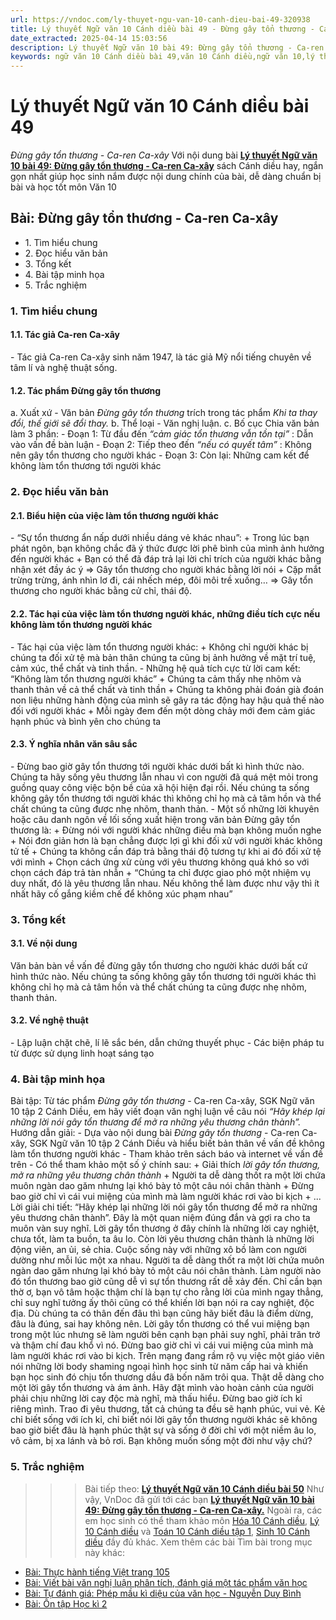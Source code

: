 ```yaml
---
url: https://vndoc.com/ly-thuyet-ngu-van-10-canh-dieu-bai-49-320938
title: Lý thuyết Ngữ văn 10 Cánh diều bài 49 - Đừng gây tổn thương - Ca-ren Ca-xây - VnDoc.com
date_extracted: 2025-04-14 15:03:56
description: Lý thuyết Ngữ văn 10 bài 49: Đừng gây tổn thương - Ca-ren Ca-xây sách Cánh diều được VnDoc sưu tầm và giới thiệu  để tham khảo chuẩn bị cho bài giảng học kì mới sắp tới đây của mình.
keywords: ngữ văn 10 Cánh diều bài 49,văn 10 Cánh diều,ngữ văn 10,lý thuyết văn 10 Cánh diều bài 49,kiến thức trọng tâm môn ngữ văn 10,lý thuyết ngữ văn 10 CD,ngữ văn lớp 10,ôn tập lý thuyết văn lớp 10,lý thuyết môn ngữ văn 10,lý thuyết văn 10 CD,bài Đừng gây tổn thương - Ca-ren Ca-xây,trắc nghiệm ngữ văn 10 CD
---
```


# Lý thuyết Ngữ văn 10 Cánh diều bài 49
 _Đừng gây tổn thương - Ca-ren Ca-xây_
Với nội dung bài [**Lý thuyết Ngữ văn 10 bài 49: Đừng gây tổn thương - Ca-ren Ca-xây**](<https://vndoc.com/ly-thuyet-ngu-van-10-canh-dieu-bai-49-320938>) sách Cánh diều hay, ngắn gọn nhất giúp học sinh nắm được nội dung chính của bài, dễ dàng chuẩn bị bài và học tốt môn Văn 10
## Bài: Đừng gây tổn thương - Ca-ren Ca-xây
  * 1\. Tìm hiểu chung
  * 2\. Đọc hiểu văn bản 
  * 3\. Tổng kết
  * 4\. Bài tập minh họa
  * 5\. Trắc nghiệm

### 1\. Tìm hiểu chung
#### 1.1. Tác giả Ca-ren Ca-xây
\- Tác giả Ca-ren Ca-xây sinh năm 1947, là tác giả Mỹ nổi tiếng chuyên về tâm lí và nghệ thuật sống.
#### 1.2. Tác phẩm Đừng gây tổn thương
a. Xuất xứ
\- Văn bản _Đừng gây tổn thương_ trích trong tác phẩm _Khi ta thay đổi, thế giới sẽ đổi thay._
b. Thể loại
\- Văn nghị luận.
c. Bố cục
Chia văn bản làm 3 phần:
\- Đoạn 1: Từ đầu đến _“cảm giác tổn thương vẫn tồn tại”_ : Dẫn vào vấn đề bàn luận
\- Đoạn 2: Tiếp theo đến _“nếu có quyết tâm”_ : Không nên gây tổn thương cho người khác
\- Đoạn 3: Còn lại: Những cam kết để không làm tổn thương tới người khác
### 2\. Đọc hiểu văn bản
#### 2.1. Biểu hiện của việc làm tổn thương người khác
\- “Sự tổn thương ẩn nấp dưới nhiều dáng vẻ khác nhau”:
\+ Trong lúc bạn phát ngôn, bạn không chắc đã ý thức được lời phê bình của mình ảnh hưởng đến người khác
\+ Bạn có thể đã đáp trả lại lời chỉ trích của người khác bằng nhận xét đầy ác ý
=> Gây tổn thương cho người khác bằng lời nói
\+ Cặp mắt trừng trừng, ánh nhìn lơ đi, cái nhếch mép, đôi môi trề xuống…
=> Gây tổn thương cho người khác bằng cử chỉ, thái độ.
#### 2.2. Tác hại của việc làm tổn thương người khác, những điều tích cực nếu không làm tổn thương người khác
\- Tác hại của việc làm tổn thương người khác:
\+ Không chỉ người khác bị chúng ta đối xử tệ mà bản thân chúng ta cũng bị ảnh hưởng về mặt trí tuệ, cảm xúc, thể chất và tinh thần.
\- Những hệ quả tích cực từ lời cam kết: “Không làm tổn thương người khác”
\+ Chúng ta cảm thấy nhẹ nhõm và thanh thản về cả thể chất và tinh thần
\+ Chúng ta không phải đoán già đoán non liệu những hành động của mình sẽ gây ra tác động hay hậu quả thế nào đối với người khác
\+ Mỗi ngày đem đến một dòng chảy mới đem cảm giác hạnh phúc và bình yên cho chúng ta
#### 2.3. Ý nghĩa nhân văn sâu sắc
\- Đừng bao giờ gây tổn thương tới người khác dưới bất kì hình thức nào. Chúng ta hãy sống yêu thương lẫn nhau vì con người đã quá mệt mỏi trong guồng quay công việc bộn bề của xã hội hiện đại rồi. Nếu chúng ta sống không gây tổn thương tới người khác thì không chỉ họ mà cả tâm hồn và thể chất chúng ta cũng được nhẹ nhõm, thanh thản.
\- Một số những lời khuyên hoặc câu danh ngôn về lối sống xuất hiện trong văn bản Đừng gây tổn thương là:
\+ Đừng nói với người khác những điều mà bạn không muốn nghe
\+ Nói đơn giản hơn là bạn chẳng được lợi gì khi đối xử với người khác không tử tế
\+ Chúng ta không cần đáp trả bằng thái độ tương tự khi ai đó đối xử tệ với mình
\+ Chọn cách ứng xử cùng với yêu thương không quá khó so với chọn cách đáp trả tàn nhẫn
\+ “Chúng ta chỉ được giao phó một nhiệm vụ duy nhất, đó là yêu thương lẫn nhau. Nếu không thể làm được như vậy thì ít nhất hãy cố gắng kiềm chế để không xúc phạm nhau”
### 3\. Tổng kết
#### 3.1. Về nội dung
Văn bản bàn về vấn đề đừng gây tổn thương cho người khác dưới bất cứ hình thức nào. Nếu chúng ta sống không gây tổn thương tới người khác thì không chỉ họ mà cả tâm hồn và thể chất chúng ta cũng được nhẹ nhõm, thanh thản.
#### 3.2. Về nghệ thuật
\- Lập luận chặt chẽ, lí lẽ sắc bén, dẫn chứng thuyết phục
\- Các biện pháp tu từ được sử dụng linh hoạt sáng tạo
### 4\. Bài tập minh họa
Bài tập: Từ tác phẩm _Đừng gây tổn thương_ \- Ca-ren Ca-xây, SGK Ngữ văn 10 tập 2 Cánh Diều, em hãy viết đoạn văn nghị luận về câu nói _“Hãy khép lại những lời nói gây tổn thương để mở ra những yêu thương chân thành”._
Hướng dẫn giải:
\- Dựa vào nội dung bài _Đừng gây tổn thương_ \- Ca-ren Ca-xây, SGK Ngữ văn 10 tập 2 Cánh Diều và hiểu biết bản thân về vấn đề không làm tổn thương người khác
\- Tham khảo trên  sách báo và internet về vấn đề trên
\- Có thể tham khảo một số ý chính sau:
\+ Giải thích _lời gây tổn thương, mở ra những yêu thương chân thành_
\+ Người ta dễ dàng thốt ra một lời chứa muôn ngàn dao găm nhưng lại khó bày tỏ một câu nói chân thành
\+ Đừng bao giờ chỉ vì cái vui miệng của mình mà làm người khác rơi vào bi kịch
\+ ...
Lời giải chi tiết:
“Hãy khép lại những lời nói gây tổn thương để mở ra những yêu thương chân thành”. Đây là một quan niệm đúng đắn và gợi ra cho ta muôn vàn suy nghĩ. Lời gây tổn thương ở đây chính là những lời cay nghiệt, chưa tốt, làm ta buồn, ta âu lo. Còn lời yêu thương chân thành là những lời động viên, an ủi, sẻ chia. Cuộc sống này với những xô bồ làm con người dường như mỗi lúc một xa nhau. Người ta dễ dàng thốt ra một lời chứa muôn ngàn dao găm nhưng lại khó bày tỏ một câu nói chân thành. Làm người nào đó tổn thương bao giờ cũng dễ vì sự tổn thương rất dễ xảy đến. Chỉ cần bạn thờ ơ, bạn vô tâm hoặc thậm chí là bạn tự cho rằng lời của mình ngay thẳng, chỉ suy nghĩ tưởng ấy thôi cũng có thể khiến lời bạn nói ra cay nghiệt, độc địa. Dù chúng ta có thân đến đâu thì bạn cũng hãy biết đâu là điểm dừng, đâu là đúng, sai hay không nên. Lời gây tổn thương có thể vui miệng bạn trong một lúc nhưng sẽ làm người bên cạnh bạn phải suy nghĩ, phải trăn trở và thậm chí đau khổ vì nó. Đừng bao giờ chỉ vì cái vui miệng của mình mà làm người khác rơi vào bi kịch. Trên mạng đang rầm rộ vụ việc một giáo viên nói những lời body shaming ngoại hình học sinh từ năm cấp hai và khiến bạn học sinh đó chịu tổn thương dầu đã bốn năm trôi qua. Thật dễ dàng cho một lời gây tổn thương và ám ảnh. Hãy đặt mình vào hoàn cảnh của người phải chịu những lời cay độc mà nghĩ, mà thấu hiểu. Đừng bao giờ ích kỉ riêng mình. Trao đi yêu thương, tất cả chúng ta đều sẽ hạnh phúc, vui vẻ. Kẻ chỉ biết sống với ích kỉ, chỉ biết nói lời gây tổn thương người khác sẽ không bao giờ biết đâu là hạnh phúc thật sự và sống ở đời chỉ với một niềm âu lo, vô cảm, bị xa lánh và bỏ rơi. Bạn không muốn sống một đời như vậy chứ?
### 5\. Trắc nghiệm
>>> Bài tiếp theo: [**Lý thuyết Ngữ văn 10 Cánh diều bài 50**](<https://vndoc.com/ly-thuyet-ngu-van-10-canh-dieu-bai-50-320939>)
Như vậy, VnDoc đã gửi tới các bạn **[Lý thuyết Ngữ văn 10 bài 49: Đừng gây tổn thương - Ca-ren Ca-xây.](<https://vndoc.com/ly-thuyet-ngu-van-10-canh-dieu-bai-49-320938>)** Ngoài ra, các em học sinh có thể tham khảo môn [Hóa 10 Cánh diều](<https://vndoc.com/hoa-10-canh-dieu>), [Lý 10 Cánh diều](<https://vndoc.com/vat-ly-10-canh-dieu>) và [Toán 10 Cánh diều tập 1](<https://vndoc.com/toan-10-canh-dieu-tap1>), [Sinh 10 Cánh diều](<https://vndoc.com/sinh-hoc-10-canh-dieu>) đầy đủ khác.
Xem thêm các bài Tìm bài trong mục này khác:
  * [Bài: Thực hành tiếng Việt trang 105](</ly-thuyet-ngu-van-10-canh-dieu-bai-50-320939>)
  * [Bài: Viết bài văn nghị luận phân tích, đánh giá một tác phẩm văn học](</ly-thuyet-ngu-van-10-canh-dieu-bai-51-320940>)
  * [Bài: Tự đánh giá: Phép mầu kì diệu của văn học - Nguyễn Duy Bình](</ly-thuyet-ngu-van-10-canh-dieu-bai-52-320943>)
  * [Bài: Ôn tập Học kì 2](</ly-thuyet-ngu-van-10-canh-dieu-bai-53-320945>)

